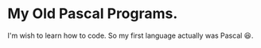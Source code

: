 # My Old Pascal Programs.

I'm wish to learn how to code. So my first language actually was Pascal 😆.
